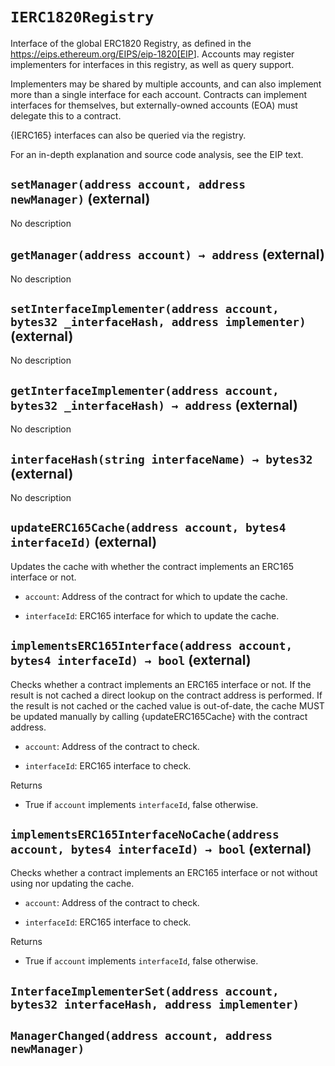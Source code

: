 # `IERC1820Registry`

Interface of the global ERC1820 Registry, as defined in the
<https://eips.ethereum.org/EIPS/eip-1820[EIP>]. Accounts may register
implementers for interfaces in this registry, as well as query support.

Implementers may be shared by multiple accounts, and can also implement more
than a single interface for each account. Contracts can implement interfaces
for themselves, but externally-owned accounts (EOA) must delegate this to a
contract.

{IERC165} interfaces can also be queried via the registry.

For an in-depth explanation and source code analysis, see the EIP text.

## `setManager(address account, address newManager)` (external)

No description

## `getManager(address account) → address` (external)

No description

## `setInterfaceImplementer(address account, bytes32 _interfaceHash, address implementer)` (external)

No description

## `getInterfaceImplementer(address account, bytes32 _interfaceHash) → address` (external)

No description

## `interfaceHash(string interfaceName) → bytes32` (external)

No description

## `updateERC165Cache(address account, bytes4 interfaceId)` (external)

Updates the cache with whether the contract implements an ERC165 interface or not.

- `account`: Address of the contract for which to update the cache.

- `interfaceId`: ERC165 interface for which to update the cache.

## `implementsERC165Interface(address account, bytes4 interfaceId) → bool` (external)

Checks whether a contract implements an ERC165 interface or not.
If the result is not cached a direct lookup on the contract address is performed.
If the result is not cached or the cached value is out-of-date, the cache MUST be updated manually by calling
{updateERC165Cache} with the contract address.

- `account`: Address of the contract to check.

- `interfaceId`: ERC165 interface to check.

Returns

- True if `account` implements `interfaceId`, false otherwise.

## `implementsERC165InterfaceNoCache(address account, bytes4 interfaceId) → bool` (external)

Checks whether a contract implements an ERC165 interface or not without using nor updating the cache.

- `account`: Address of the contract to check.

- `interfaceId`: ERC165 interface to check.

Returns

- True if `account` implements `interfaceId`, false otherwise.

## `InterfaceImplementerSet(address account, bytes32 interfaceHash, address implementer)`

## `ManagerChanged(address account, address newManager)`
